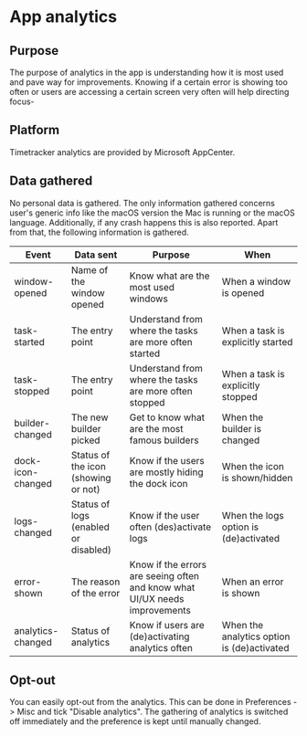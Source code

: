 # App analytics

## Purpose

The purpose of analytics in the app is understanding how it is most used and pave way for improvements. Knowing if a certain error is showing too often or users are accessing a certain screen very often will help directing focus-

## Platform

Timetracker analytics are provided by Microsoft AppCenter.

## Data gathered

No personal data is gathered. The only information gathered concerns user's generic info like the macOS version the Mac is running or the macOS language. Additionally, if any crash happens this is also reported. 
Apart from that, the following information is gathered.


| Event         |Data sent|    Purpose   |      When    |
|---------------|---------|--------------|--------------|
|window-opened  | Name of the window opened | Know what are the most used windows | When a window is opened|
|task-started   | The entry point| Understand from where the tasks are more often started| When a task is explicitly started|
|task-stopped   | The entry point | Understand from where the tasks are more often stopped | When a task is explicitly stopped|
|builder-changed| The new builder picked | Get to know what are the most famous builders | When the builder is changed|
|dock-icon-changed| Status of the icon (showing or not)|Know if the users are mostly hiding the dock icon| When the icon is shown/hidden|
|logs-changed| Status of logs (enabled or disabled)|Know if the user often (des)activate logs| When the logs option is (de)activated|
|error-shown| The reason of the error | Know if the errors are seeing often and know what UI/UX needs improvements|When an error is shown
|analytics-changed| Status of analytics | Know if users are (de)activating analytics often|When the analytics option is (de)activated

## Opt-out

You can easily opt-out from the analytics. This can be done in Preferences -> Misc and tick "Disable analytics". The gathering of analytics is switched off immediately and the preference is kept until manually changed.

